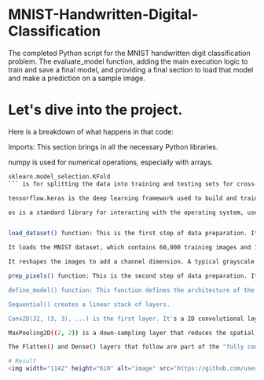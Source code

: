 # MNIST-Handwritten-Digital-Classification
The completed Python script for the MNIST handwritten digit classification problem. The evaluate_model function, adding the main execution logic to train and save a final model, and providing a final section to load that model and make a prediction on a sample image.

# Let's dive into the project.
Here is a breakdown of what happens in that code:

Imports: This section brings in all the necessary Python libraries.

numpy is used for numerical operations, especially with arrays.

``` bash
sklearn.model_selection.KFold
``` is for splitting the data into training and testing sets for cross-validation.

tensorflow.keras is the deep learning framework used to build and train the neural network. The specific imports are for loading the MNIST dataset, preparing the labels (to_categorical), and defining the different layers of the CNN (Sequential, Conv2D, MaxPooling2D, etc.).

os is a standard library for interacting with the operating system, used later in the script to handle file paths.


load_dataset() function: This is the first step of data preparation. It performs two key tasks:

It loads the MNIST dataset, which contains 60,000 training images and 10,000 test images of handwritten digits.

It reshapes the images to add a channel dimension. A typical grayscale image is 2D (height x width), but a CNN model expects a 3D input (height x width x channels). For MNIST, a single channel is added to represent grayscale images. The function also converts the integer labels (0-9) into a one-hot encoded format (e.g., the digit 7 becomes [0, 0, 0, 0, 0, 0, 0, 1, 0, 0]), which is required for the categorical cross-entropy loss function used in the model.

prep_pixels() function: This is the second step of data preparation. It normalizes the pixel values of the images. The original pixel values are integers ranging from 0 to 255. By dividing them by 255.0, the function scales them to a floating-point range of 0.0 to 1.0. This normalization is a common and important step in deep learning, as it helps the model's training process converge faster and more effectively.

define_model() function: This function defines the architecture of the Convolutional Neural Network (CNN).

Sequential() creates a linear stack of layers.

Conv2D(32, (3, 3), ...) is the first layer. It's a 2D convolutional layer with 32 filters, each of size 3×3. It extracts features from the input images using a 'relu' activation function.

MaxPooling2D((2, 2)) is a down-sampling layer that reduces the spatial dimensions of the feature maps, which helps reduce the number of parameters and computational cost.

The Flatten() and Dense() layers that follow are part of the "fully connected" portion of the network, which performs the final classification based on the features extracted by the convolutional layers.

# Result
<img width="1142" height="618" alt="image" src="https://github.com/user-attachments/assets/b2519a89-5158-4b97-93d8-60719f0519e1" />
